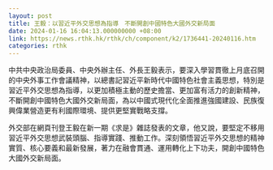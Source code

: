 ```yaml
---
layout: post
title: 王毅：以習近平外交思想為指導　不斷開創中國特色大國外交新局面
date: 2024-01-16 16:04:13.000000000 +08:00
link: https://news.rthk.hk/rthk/ch/component/k2/1736441-20240116.htm
categories: rthk
---
```


中共中央政治局委員、中央外辦主任、外長王毅表示，要深入學習貫徹上月底召開的中央外事工作會議精神，以總書記習近平新時代中國特色社會主義思想，特別是習近平外交思想為指導，以更加積極主動的歷史擔當、更加富有活力的創新精神，不斷開創中國特色大國外交新局面，為以中國式現代化全面推進強國建設、民族復興偉業營造更有利國際環境、提供更堅實戰略支撐。

外交部在網頁刊登王毅在新一期《求是》雜誌發表的文章，他又說，要堅定不移用習近平外交思想武裝頭腦、指導實踐、推動工作。深刻領悟習近平外交思想的精神實質、核心要義和最新發展，著力在融會貫通、運用轉化上下功夫，開創中國特色大國外交新局面。
